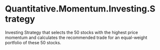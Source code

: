 # Quantitative.Momentum.Investing.Strategy
Investing Strategy that selects the 50 stocks with the highest price momentum and calculates the recommended trade for an equal-weight portfolio of these 50 stocks.
